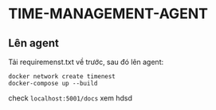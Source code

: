 # TIME-MANAGEMENT-AGENT


## Lên agent
Tải requiremenst.txt về trước, sau đó lên agent:

```
docker network create timenest
docker-compose up --build
```

check `localhost:5001/docs` xem hdsd 
